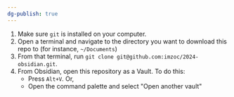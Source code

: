 ```yaml
---
dg-publish: true
---
```

1. Make sure `git` is installed on your computer.
2. Open a terminal and navigate to the directory you want to download this repo to (for instance, `~/Documents`)
3. From that terminal, run `git clone git@github.com:imzoc/2024-obsidian.git`.
4. From Obsidian, open this repository as a Vault. To do this:
	* Press `Alt+V`. Or,
	* Open the command palette and select "Open another vault"